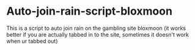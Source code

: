 # Auto-join-rain-script-bloxmoon
This is a script to auto join rain on the gambling site bloxmoon (it works better if you are actually tabbed in to the site, sometimes it doesn't work when ur tabbed out)

